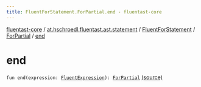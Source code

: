 ```yaml
---
title: FluentForStatement.ForPartial.end - fluentast-core
---
```


[fluentast-core](../../../index.html) / [at.hschroedl.fluentast.ast.statement](../../index.html) / [FluentForStatement](../index.html) / [ForPartial](index.html) / [end](.)

# end

`fun end(expression: `[`FluentExpression`](../../../at.hschroedl.fluentast.ast.expression/-fluent-expression/index.html)`): `[`ForPartial`](index.html) [(source)](https://github.com/hschroedl/FluentAST/tree/master/core/src/main/kotlin//at.hschroedl.fluentast/ast/statement/ForStatement.kt#L32)